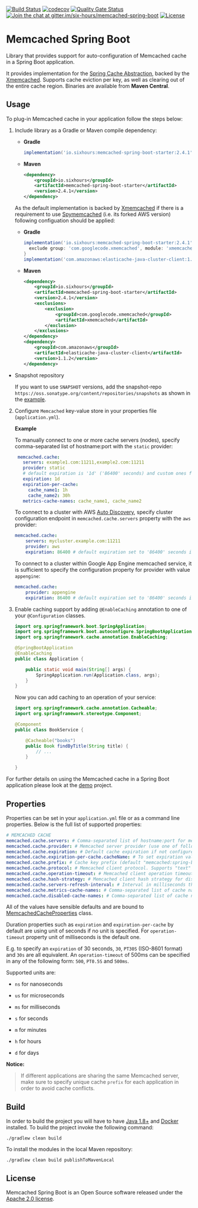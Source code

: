 [![Build Status](https://app.travis-ci.com/sixhours-team/memcached-spring-boot.svg?branch=master)](https://app.travis-ci.com/sixhours-team/memcached-spring-boot)
[![codecov](https://codecov.io/gh/sixhours-team/memcached-spring-boot/branch/master/graph/badge.svg)](https://codecov.io/gh/sixhours-team/memcached-spring-boot)
[![Quality Gate Status](https://sonarcloud.io/api/project_badges/measure?project=io.sixhours%3Amemcached-spring-boot&metric=alert_status)](https://sonarcloud.io/dashboard?id=io.sixhours%3Amemcached-spring-boot)
[![Join the chat at gitter.im/six-hours/memcached-spring-boot](https://badges.gitter.im/Join%20Chat.svg)](https://gitter.im/six-hours/memcached-spring-boot?utm_source=badge&utm_medium=badge&utm_campaign=pr-badge&utm_content=badge)
[![License](https://img.shields.io/badge/License-Apache%202.0-blue.svg)](http://www.apache.org/licenses/LICENSE-2.0.html)

# Memcached Spring Boot

Library that provides support for auto-configuration of Memcached cache in a Spring Boot application.

It provides implementation for the [Spring Cache Abstraction](https://docs.spring.io/spring/docs/5.2.3.RELEASE/spring-framework-reference/integration.html#cache), backed by the [Xmemcached](https://github.com/killme2008/xmemcached).
Supports cache eviction per key, as well as clearing out of the entire cache region. Binaries are available from **Maven Central**.

## Usage

To plug-in Memcached cache in your application follow the steps below:

1. Include library as a Gradle or Maven compile dependency:
   * **Gradle**

      ```groovy
      implementation('io.sixhours:memcached-spring-boot-starter:2.4.1')
      ```
   * **Maven**

      ```xml
      <dependency>
          <groupId>io.sixhours</groupId>
          <artifactId>memcached-spring-boot-starter</artifactId>
          <version>2.4.1</version>
      </dependency>
      ```
  
    As the default implementation is backed by [Xmemcached](https://github.com/killme2008/xmemcached) if there is a requirement to use [Spymemcached](https://github.com/awslabs/aws-elasticache-cluster-client-memcached-for-java) (i.e. its forked AWS version) following configuation should be applied:
  
   * **Gradle**

        ```groovy
        implementation('io.sixhours:memcached-spring-boot-starter:2.4.1') {
          exclude group: 'com.googlecode.xmemcached', module: 'xmemcached'
        }
        implementation('com.amazonaws:elasticache-java-cluster-client:1.1.2')
        ```
   * **Maven**

        ```xml
        <dependency>
            <groupId>io.sixhours</groupId>
            <artifactId>memcached-spring-boot-starter</artifactId>
            <version>2.4.1</version>
            <exclusions>
                <exclusion>
                    <groupId>com.googlecode.xmemcached</groupId>
                    <artifactId>xmemcached</artifactId>
                </exclusion>
            </exclusions>
        </dependency>
        <dependency>
            <groupId>com.amazonaws</groupId>
            <artifactId>elasticache-java-cluster-client</artifactId>
            <version>1.1.2</version>
        </dependency>
        ```

  * Snapshot repository

    If you want to use `SNAPSHOT` versions, add the snapshot-repo `https://oss.sonatype.org/content/repositories/snapshots` as shown in the [example](https://github.com/sixhours-team/spring-boot-memcached-demo-java/blob/master/build.gradle#L16).

2. Configure `Memcached` key-value store in your properties file (`application.yml`).

    **Example**

    To manually connect to one or more cache servers (nodes), specify comma-separated list of hostname:port with the `static` provider:

    ```yaml
     memcached.cache:
       servers: example1.com:11211,example2.com:11211
       provider: static
       # default expiration is '1d' ('86400' seconds) and custom ones for cache_name1 and cache_name2
       expiration: 1d
       expiration-per-cache:
         cache_name1: 1h
         cache_name2: 30h
       metrics-cache-names: cache_name1, cache_name2
     ```

    To connect to a cluster with AWS [Auto Discovery](http://docs.aws.amazon.com/AmazonElastiCache/latest/UserGuide/AutoDiscovery.html), specify
    cluster configuration endpoint in `memcached.cache.servers` property with the `aws` provider:

    ```yaml
    memcached.cache:
        servers: mycluster.example.com:11211
        provider: aws
        expiration: 86400 # default expiration set to '86400' seconds i.e. 1 day
    ```

    To connect to a cluster within Google App Engine memcached service, it is sufficient to specify
    the configuration property for provider with value `appengine`:

    ```yaml
    memcached.cache:
        provider: appengine
        expiration: 86400 # default expiration set to '86400' seconds i.e. 1 day
    ```

3. Enable caching support by adding `@EnableCaching` annotation to one of your `@Configuration` classes.

    ```java
    import org.springframework.boot.SpringApplication;
    import org.springframework.boot.autoconfigure.SpringBootApplication;
    import org.springframework.cache.annotation.EnableCaching;

    @SpringBootApplication
    @EnableCaching
    public class Application {

    	public static void main(String[] args) {
    		SpringApplication.run(Application.class, args);
    	}
    }
    ```

    Now you can add caching to an operation of your service:

    ```java
    import org.springframework.cache.annotation.Cacheable;
    import org.springframework.stereotype.Component;

    @Component
    public class BookService {

        @Cacheable("books")
        public Book findByTitle(String title) {
            // ...
        }

    }
    ```

For further details on using the Memcached cache in a Spring Boot application please look at the [demo](https://github.com/sixhours-team/spring-boot-memcached-demo-java) project.

## Properties

Properties can be set in your `application.yml` file or as a command line properties. Below is the
full list of supported properties:

```yaml
# MEMCACHED CACHE
memcached.cache.servers: # Comma-separated list of hostname:port for memcached servers (default "localhost:11211")
memcached.cache.provider: # Memcached server provider (use one of following: "static", "aws" or "appengine"). Default provider is "static". Use "aws" for AWS node auto discovery, or "appengine" if running on Google Cloud Platform.
memcached.cache.expiration: # Default cache expiration if not configured per cache (default "0", meaning that cache will never expire). If unit not specified, seconds will be used.
memcached.cache.expiration-per-cache.cacheName: # To set expiration value for cache named "cacheName" {cache_name}:{number} e.g. "authors: 3600" or "authors: 1h". If unit not specified, seconds will be used.
memcached.cache.prefix: # Cache key prefix (default "memcached:spring-boot")
memcached.cache.protocol: # Memcached client protocol. Supports "text" and "binary" protocols (default is "text" protocol)
memcached.cache.operation-timeout: # Memcached client operation timeout (default "2500 milliseconds"). If unit not specified, milliseconds will be used.
memcached.cache.hash-strategy: # Memcached client hash strategy for distribution of data between servers. Supports "standard" (array based : "hash(key) mod server_count"), "libmemcached" (consistent hash), "ketama" (consistent hash), "php" (make easier to share data with PHP based clients), "election", "roundrobin", "random". Default is "standard".
memcached.cache.servers-refresh-interval: # Interval in milliseconds that refreshes the list of cache node hostnames and IP addresses for AWS ElastiCache. The default is 60000 milliseconds.
memcached.cache.metrics-cache-names: # Comma-separated list of cache names for which metrics will be collected.
memcached.cache.disabled-cache-names: # Comma-separated list of cache names for which caching will be disabled. The main purpose of this property is to disable caching for debugging purposes.    
```

All of the values have sensible defaults and are bound to [MemcachedCacheProperties](https://github.com/sixhours-team/memcached-spring-boot/blob/master/memcached-spring-boot-autoconfigure/src/main/java/io/sixhours/memcached/cache/MemcachedCacheProperties.java) class.

Duration properties such as `expiration` and `expiration-per-cache` by default are using unit of seconds if no unit is specified. For `operation-timeout` property unit of milliseconds is the default one.

E.g. to specify an `expiration` of 30 seconds, `30`, `PT30S` (ISO-8601 format) and `30s` are all equivalent. An `operation-timeout` of 500ms can be specified in any of the following form: `500`, `PT0.5S` and `500ms`.

Supported units are:

* `ns` for nanoseconds

* `us` for microseconds

* `ms` for milliseconds

* `s` for seconds

* `m` for minutes

* `h` for hours

* `d` for days

**Notice:**
>If different applications are sharing the same Memcached server, make sure to specify unique cache `prefix` for each application
in order to avoid cache conflicts.

## Build

In order to build the project you will have to have [Java 1.8+](http://www.oracle.com/technetwork/java/javase/downloads/index.html) and [Docker](https://www.docker.com/get-docker) installed.
To build the project invoke the following command:

    ./gradlew clean build

To install the modules in the local Maven repository:

    ./gradlew clean build publishToMavenLocal

## License

Memcached Spring Boot is an Open Source software released under the [Apache 2.0 license](http://www.apache.org/licenses/LICENSE-2.0.html).
